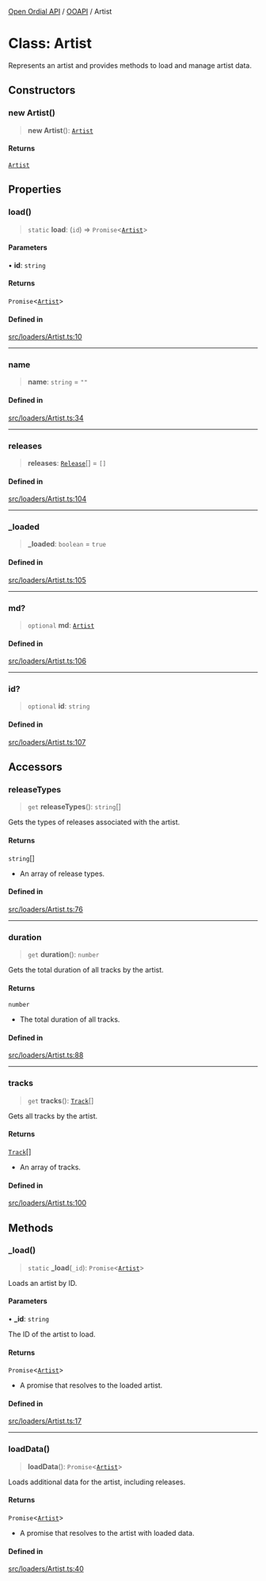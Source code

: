 [Open Ordial API](../../README.md) / [OOAPI](../README.md) / Artist

# Class: Artist

Represents an artist and provides methods to load and manage artist data.

## Constructors

### new Artist()

> **new Artist**(): [`Artist`](Artist.md)

#### Returns

[`Artist`](Artist.md)

## Properties

### load()

> `static` **load**: (`id`) => `Promise`\<[`Artist`](Artist.md)\>

#### Parameters

• **id**: `string`

#### Returns

`Promise`\<[`Artist`](Artist.md)\>

#### Defined in

[src/loaders/Artist.ts:10](https://github.com/open-ordinal/open-ordinal-api/blob/853cbf2a017c45362e48e478b4771550a39cd1c4/src/loaders/Artist.ts#L10)

***

### name

> **name**: `string` = `""`

#### Defined in

[src/loaders/Artist.ts:34](https://github.com/open-ordinal/open-ordinal-api/blob/853cbf2a017c45362e48e478b4771550a39cd1c4/src/loaders/Artist.ts#L34)

***

### releases

> **releases**: [`Release`](Release.md)[] = `[]`

#### Defined in

[src/loaders/Artist.ts:104](https://github.com/open-ordinal/open-ordinal-api/blob/853cbf2a017c45362e48e478b4771550a39cd1c4/src/loaders/Artist.ts#L104)

***

### \_loaded

> **\_loaded**: `boolean` = `true`

#### Defined in

[src/loaders/Artist.ts:105](https://github.com/open-ordinal/open-ordinal-api/blob/853cbf2a017c45362e48e478b4771550a39cd1c4/src/loaders/Artist.ts#L105)

***

### md?

> `optional` **md**: [`Artist`](../namespaces/OOMD/interfaces/Artist.md)

#### Defined in

[src/loaders/Artist.ts:106](https://github.com/open-ordinal/open-ordinal-api/blob/853cbf2a017c45362e48e478b4771550a39cd1c4/src/loaders/Artist.ts#L106)

***

### id?

> `optional` **id**: `string`

#### Defined in

[src/loaders/Artist.ts:107](https://github.com/open-ordinal/open-ordinal-api/blob/853cbf2a017c45362e48e478b4771550a39cd1c4/src/loaders/Artist.ts#L107)

## Accessors

### releaseTypes

> `get` **releaseTypes**(): `string`[]

Gets the types of releases associated with the artist.

#### Returns

`string`[]

- An array of release types.

#### Defined in

[src/loaders/Artist.ts:76](https://github.com/open-ordinal/open-ordinal-api/blob/853cbf2a017c45362e48e478b4771550a39cd1c4/src/loaders/Artist.ts#L76)

***

### duration

> `get` **duration**(): `number`

Gets the total duration of all tracks by the artist.

#### Returns

`number`

- The total duration of all tracks.

#### Defined in

[src/loaders/Artist.ts:88](https://github.com/open-ordinal/open-ordinal-api/blob/853cbf2a017c45362e48e478b4771550a39cd1c4/src/loaders/Artist.ts#L88)

***

### tracks

> `get` **tracks**(): [`Track`](Track.md)[]

Gets all tracks by the artist.

#### Returns

[`Track`](Track.md)[]

- An array of tracks.

#### Defined in

[src/loaders/Artist.ts:100](https://github.com/open-ordinal/open-ordinal-api/blob/853cbf2a017c45362e48e478b4771550a39cd1c4/src/loaders/Artist.ts#L100)

## Methods

### \_load()

> `static` **\_load**(`_id`): `Promise`\<[`Artist`](Artist.md)\>

Loads an artist by ID.

#### Parameters

• **\_id**: `string`

The ID of the artist to load.

#### Returns

`Promise`\<[`Artist`](Artist.md)\>

- A promise that resolves to the loaded artist.

#### Defined in

[src/loaders/Artist.ts:17](https://github.com/open-ordinal/open-ordinal-api/blob/853cbf2a017c45362e48e478b4771550a39cd1c4/src/loaders/Artist.ts#L17)

***

### loadData()

> **loadData**(): `Promise`\<[`Artist`](Artist.md)\>

Loads additional data for the artist, including releases.

#### Returns

`Promise`\<[`Artist`](Artist.md)\>

- A promise that resolves to the artist with loaded data.

#### Defined in

[src/loaders/Artist.ts:40](https://github.com/open-ordinal/open-ordinal-api/blob/853cbf2a017c45362e48e478b4771550a39cd1c4/src/loaders/Artist.ts#L40)

